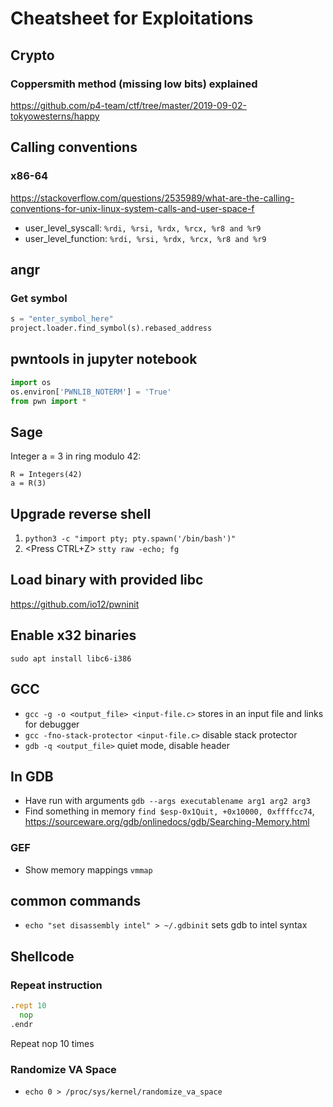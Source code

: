 # Cheatsheet for Exploitations
## Crypto
### Coppersmith method (missing low bits) explained
https://github.com/p4-team/ctf/tree/master/2019-09-02-tokyowesterns/happy


## Calling conventions
### x86-64
https://stackoverflow.com/questions/2535989/what-are-the-calling-conventions-for-unix-linux-system-calls-and-user-space-f
* user_level_syscall: `%rdi, %rsi, %rdx, %rcx, %r8 and %r9`
* user_level_function: `%rdi, %rsi, %rdx, %rcx, %r8 and %r9`

## angr
### Get symbol
```python
s = "enter_symbol_here"
project.loader.find_symbol(s).rebased_address
```
## pwntools in jupyter notebook
```python
import os
os.environ['PWNLIB_NOTERM'] = 'True'
from pwn import *
```
## Sage
Integer a = 3 in ring modulo 42:
```sage
R = Integers(42)
a = R(3)
```

## Upgrade reverse shell

1. `python3 -c "import pty; pty.spawn('/bin/bash')"`
2. <Press CTRL+Z> `stty raw -echo; fg`

## Load binary with provided libc
https://github.com/io12/pwninit

## Enable x32 binaries
`sudo apt install libc6-i386`

## GCC
* `gcc -g -o <output_file> <input-file.c>` stores in an input file and links for debugger
* `gcc -fno-stack-protector <input-file.c>` disable stack protector 
* `gdb -q <output_file>` quiet mode, disable header

## In GDB
* Have run with arguments `gdb --args executablename arg1 arg2 arg3`
* Find something in memory `find $esp-0x1Quit, +0x10000, 0xffffcc74`, https://sourceware.org/gdb/onlinedocs/gdb/Searching-Memory.html
### GEF
* Show memory mappings `vmmap`

## common commands
* `echo "set disassembly intel" > ~/.gdbinit` sets gdb to intel syntax


## Shellcode
### Repeat instruction
```asm 
.rept 10
  nop
.endr
```
Repeat nop 10 times

### Randomize VA Space
* `echo 0 > /proc/sys/kernel/randomize_va_space`



